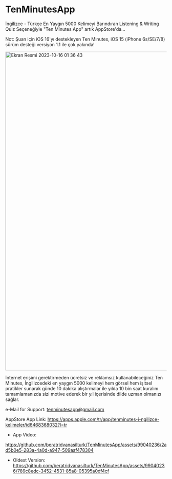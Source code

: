 # TenMinutesApp

 İngilizce - Türkçe En Yaygın 5000 Kelimeyi Barındıran Listening & Writing Quiz Seçeneğiyle "Ten Minutes App" artık AppStore'da... 
 
 Not: Şuan için iOS 16'yı destekleyen Ten Minutes, iOS 15 (iPhone 6s/SE/7/8) sürüm desteği versiyon 1.1 ile çok yakında!

<img width="993" alt="Ekran Resmi 2023-10-16 01 36 43" src="https://github.com/beratridvanasilturk/TenMinutesApp/assets/99040236/e935a0c7-964e-4484-8ab6-98e81f814bd0">

İnternet erişimi gerektirmeden ücretsiz ve reklamsız kullanabileceğiniz Ten Minutes, İngilizcedeki en yaygın 5000 kelimeyi hem görsel hem işitsel pratikler sunarak günde 10 dakika alıştırmalar ile yılda 10 bin saat kuralını tamamlamanızda sizi motive ederek bir yıl içerisinde dilde uzman olmanızı sağlar.

e-Mail for Support: tenminutesapp@gmail.com

AppStore App Link: https://apps.apple.com/tr/app/tenminutes-i-ngilizce-kelimeler/id6468368032?l=tr

- App Video:


https://github.com/beratridvanasilturk/TenMinutesApp/assets/99040236/2ad5b0e5-283a-4a0d-a947-509aaf478304



- Oldest Version:
https://github.com/beratridvanasilturk/TenMinutesApp/assets/99040236/789c8edc-3452-4531-85a8-05395a0df4cf

